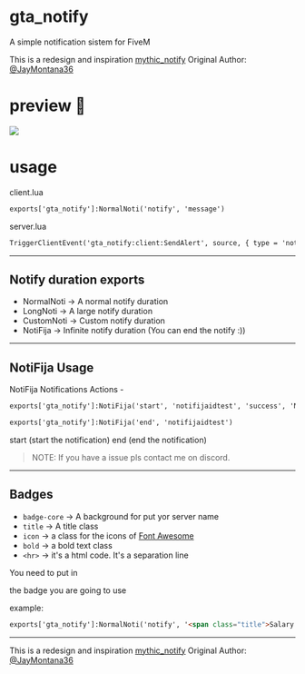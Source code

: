 # gta_notify
 A simple notification sistem for FiveM

This is a redesign and inspiration [mythic_notify](https://github.com/JayMontana36/mythic_notify)
Original Author: [@JayMontana36](https://github.com/JayMontana36)

# preview 👀

![](https://media.discordapp.net/attachments/1057014722274271343/1177819260777668619/image.png?ex=6573e4aa&is=65616faa&hm=fc01c8283733b1fa40788cc969cb7bafd8e728459ed8a42bdd7cfb77ae5bc9ae&=&format=webp)

# usage

client.lua
```html
exports['gta_notify']:NormalNoti('notify', 'message')
```

server.lua
```html
TriggerClientEvent('gta_notify:client:SendAlert', source, { type = 'notify', text = 'texto' })
```

---

## Notify duration exports

- NormalNoti -> A normal notify duration
- LongNoti   -> A large notify duration
- CustomNoti -> Custom notify duration
- NotiFija   -> Infinite notify duration (You can end the notify :))

---

## NotiFija Usage

NotiFija Notifications Actions -
```html
exports['gta_notify']:NotiFija('start', 'notifijaidtest', 'success', 'NotiFija test. (Persist Noti)')

exports['gta_notify']:NotiFija('end', 'notifijaidtest')
```

start (start the notification)
end (end the notification)


> NOTE: If you have a issue pls contact me on discord.

---

## Badges

- `badge-core`  -> A background for put yor server name
- `title`       -> A title class
- `icon`        -> a class for the icons of [Font Awesome](https://fontawesome.com)
- `bold`        -> a bold text class
- `<hr>`        -> it's a html code. It's a separation line

You need to put in <div class=""> the badge you are going to use

example:
```html
exports['gta_notify']:NormalNoti('notify', '<span class="title">Salary Notification</span>" .. xPlayer.Salary .. "<hr> <div class="badge-core">ROLEPLAYSERVER</div>')
```

---

This is a redesign and inspiration [mythic_notify](https://github.com/JayMontana36/mythic_notify)
Original Author: [@JayMontana36](https://github.com/JayMontana36)
